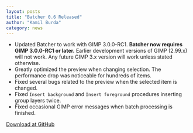 ```yaml
---
layout: posts
title: "Batcher 0.6 Released"
author: "Kamil Burda"
category: news
---
```


<!-- end of summary -->

* Updated Batcher to work with GIMP 3.0.0-RC1. **Batcher now requires GIMP 3.0.0-RC1 or later.** Earlier development versions of GIMP (2.99.x) will not work. Any future GIMP 3.x version will work unless stated otherwise.
* Greatly optimized the preview when changing selection. The performance drop was noticeable for hundreds of items.
* Fixed several bugs related to the preview when the selected item is changed.
* Fixed `Insert background` and `Insert foreground` procedures inserting group layers twice.
* Fixed occasional GIMP error messages when batch processing is finished.

[Download at GitHub](https://github.com/kamilburda/batcher/releases/tag/0.6)
